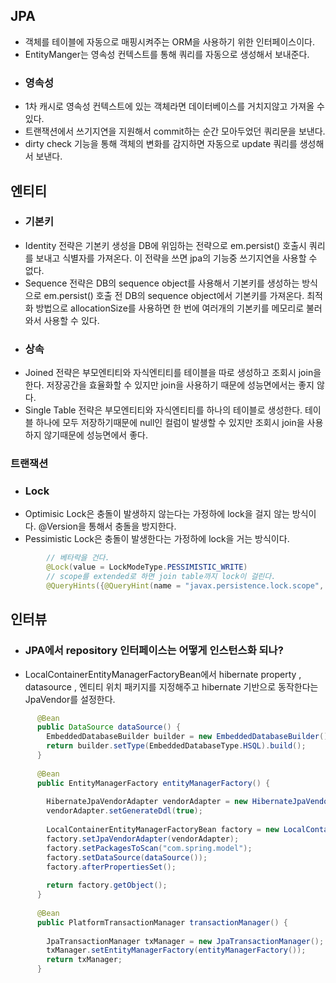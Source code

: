 ## JPA
* 객체를 테이블에 자동으로 매핑시켜주는 ORM을 사용하기 위한 인터페이스이다.
* EntityManger는 영속성 컨텍스트를 통해 쿼리를 자동으로 생성해서 보내준다.
* ### 영속성 
* 1차 캐시로 영속성 컨텍스트에 있는 객체라면 데이터베이스를 거치지않고 가져올 수 있다.
* 트랜잭션에서 쓰기지연을 지원해서 commit하는 순간 모아두었던 쿼리문을 보낸다.
* dirty check 기능을 통해 객체의 변화를 감지하면 자동으로 update 쿼리를 생성해서 보낸다.

## 엔티티
* ### 기본키
* Identity 전략은 기본키 생성을 DB에 위임하는 전략으로 em.persist() 호출시
쿼리를 보내고 식별자를 가져온다. 이 전략을 쓰면 jpa의 기능중 쓰기지연을 
사용할 수 없다.
* Sequence 전략은 DB의 sequence object를 사용해서 기본키를 생성하는 방식으로
em.persist() 호출 전 DB의 sequence object에서 기본키를 가져온다. 
최적화 방법으로 allocationSize를 사용하면 한 번에 여러개의 기본키를 메모리로 불러와서
사용할 수 있다.
* ### 상속
* Joined 전략은 부모엔티티와 자식엔티티를 테이블을 따로 생성하고 조회시 join을 한다.
저장공간을 효율화할 수 있지만 join을 사용하기 때문에 성능면에서는 좋지 않다.
* Single Table 전략은 부모엔티티와 자식엔티티를 하나의 테이블로 생성한다. 
테이블 하나에 모두 저장하기때문에 null인 컬럼이 발생할 수 있지만 조회시 join을 사용하지
않기때문에 성능면에서 좋다.

### 트랜잭션
* ### Lock
* Optimisic Lock은 충돌이 발생하지 않는다는 가정하에 lock을 걸지 않는 방식이다.
@Version을 통해서 충돌을 방지한다.
* Pessimistic Lock은 충돌이 발생한다는 가정하에 lock을 거는 방식이다.
```java
        // 베타락을 건다.
        @Lock(value = LockModeType.PESSIMISTIC_WRITE)
        // scope를 extended로 하면 join table까지 lock이 걸린다.
        @QueryHints({@QueryHint(name = "javax.persistence.lock.scope", value = "EXTENDED")})
```

## 인터뷰
* ### JPA에서 repository 인터페이스는 어떻게 인스턴스화 되나?
* LocalContainerEntityManagerFactoryBean에서 hibernate property , datasource ,
엔티티 위치 패키지를 지정해주고 hibernate 기반으로 동작한다는 JpaVendor를 설정한다.
```java
      @Bean
      public DataSource dataSource() {
        EmbeddedDatabaseBuilder builder = new EmbeddedDatabaseBuilder();
        return builder.setType(EmbeddedDatabaseType.HSQL).build();
      }
    
      @Bean
      public EntityManagerFactory entityManagerFactory() {
    
        HibernateJpaVendorAdapter vendorAdapter = new HibernateJpaVendorAdapter();
        vendorAdapter.setGenerateDdl(true);
    
        LocalContainerEntityManagerFactoryBean factory = new LocalContainerEntityManagerFactoryBean();
        factory.setJpaVendorAdapter(vendorAdapter);
        factory.setPackagesToScan("com.spring.model");
        factory.setDataSource(dataSource());
        factory.afterPropertiesSet();
    
        return factory.getObject();
      }
    
      @Bean
      public PlatformTransactionManager transactionManager() {
    
        JpaTransactionManager txManager = new JpaTransactionManager();
        txManager.setEntityManagerFactory(entityManagerFactory());
        return txManager;
      }
```